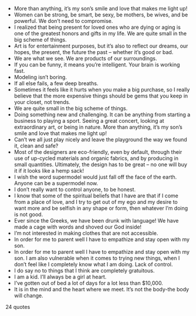  - More than anything, it’s my son’s smile and love that makes me light up!
 - Women can be strong, be smart, be sexy, be mothers, be wives, and be powerful. We don’t need to compromise.
 - I realized that being present for loved ones who are dying or aging is one of the greatest honors and gifts in my life. We are quite small in the big scheme of things.
 - Art is for entertainment purposes, but it’s also to reflect our dreams, our hopes, the present, the future the past – whether it’s good or bad.
 - We are what we see. We are products of our surroundings.
 - If you can be funny, it means you’re intelligent. Your brain is working fast.
 - Modeling isn’t boring.
 - If all else fails, a few deep breaths.
 - Sometimes it feels like it hurts when you make a big purchase, so I really believe that the more expensive things should be gems that you keep in your closet, not trends.
 - We are quite small in the big scheme of things.
 - Doing something new and challenging. It can be anything from starting a business to playing a sport. Seeing a great concert, looking at extraordinary art, or being in nature. More than anything, it’s my son’s smile and love that makes me light up!
 - Can’t we all just play nicely and leave the playground the way we found it, clean and safe?
 - Most of the designers are eco-friendly, even by default, through their use of up-cycled materials and organic fabrics, and by producing in small quantities. Ultimately, the design has to be great – no one will buy it if it looks like a hemp sack!
 - I wish the word supermodel would just fall off the face of the earth. Anyone can be a supermodel now.
 - I don’t really want to control anyone, to be honest.
 - I know that some of the spiritual beliefs that I have are that if I come from a place of love, and I try to get out of my ego and my desire to want more and be selfish in any shape or form, then whatever I’m doing is not good.
 - Ever since the Greeks, we have been drunk with language! We have made a cage with words and shoved our God inside!
 - I’m not interested in making clothes that are not accessible.
 - In order for me to parent well I have to empathize and stay open with my son.
 - In order for me to parent well I have to empathize and stay open with my son. I am also vulnerable when it comes to trying new things, when I don’t feel like I completely know what I am doing. Lack of control.
 - I do say no to things that I think are completely gratuitous.
 - I am a kid. I’ll always be a girl at heart.
 - I’ve gotten out of bed a lot of days for a lot less than $10,000.
 - It is in the mind and the heart where we meet. It’s not the body-the body will change.

24 quotes